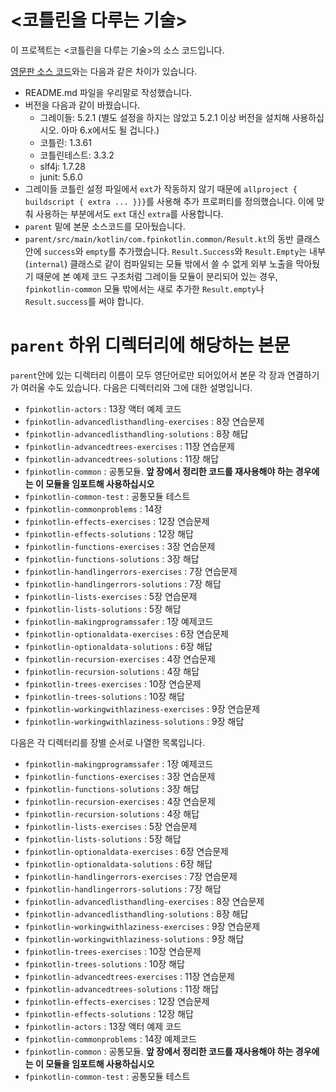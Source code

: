 # <코틀린을 다루는 기술> 

이 프로젝트는 <코틀린을 다루는 기술>의 소스 코드입니다.

[영문판 소스 코드](https://github.com/pysaumont/fpinkotlin)와는 다음과 같은 차이가 있습니다.

- README.md 파일을 우리말로 작성했습니다.
- 버전을 다음과 같이 바꿨습니다.
     - 그레이들: 5.2.1 (별도 설정을 하지는 않았고 5.2.1 이상 버전을 설치해 사용하십시오. 아마 6.x에서도 될 겁니다.)
     - 코틀린: 1.3.61
     - 코틀린테스트: 3.3.2
     - slf4j: 1.7.28
     - junit: 5.6.0
- 그레이들 코틀린 설정 파일에서 `ext`가 작동하지 않기 때문에 `allproject { buildscript { extra ... }}}`를 사용해 추가 
프로퍼티를 정의했습니다. 이에 맞춰 사용하는 부분에서도 `ext` 대신 `extra`를 사용합니다.
- `parent` 밑에 본문 소스코드를 모아뒀습니다.
- `parent/src/main/kotlin/com.fpinkotlin.common/Result.kt`의 동반 클래스 안에 `success`와 `empty`를 추가했습니다. 
`Result.Success`와 `Result.Empty`는 내부(`internal`) 클래스로 같이 컴파일되는 모듈 밖에서 쓸 수 없게 외부 노출을 막아뒀기 때문에
본 예제 코드 구조처럼 그레이들 모듈이 분리되어 있는 경우, `fpinkotlin-common` 모듈 밖에서는 새로 추가한 `Result.empty`나 `Result.success`를 써야 합니다.

# `parent` 하위 디렉터리에 해당하는 본문

`parent`안에 있는 디렉터리 이름이 모두 영단어로만 되어있어서 본문 각 장과 연결하기가 여러울 수도 있습니다. 다음은 디렉터리와 그에 대한 설명입니다.

- `fpinkotlin-actors` : 13장 액터 예제 코드
- `fpinkotlin-advancedlisthandling-exercises` : 8장 연습문제
- `fpinkotlin-advancedlisthandling-solutions` : 8장 해답
- `fpinkotlin-advancedtrees-exercises` : 11장 연습문제
- `fpinkotlin-advancedtrees-solutions` : 11장 해답
- `fpinkotlin-common` : 공통모듈. **앞 장에서 정리한 코드를 재사용해야 하는 경우에는 이 모듈을 임포트해 사용하십시오**
- `fpinkotlin-common-test` : 공통모듈 테스트
- `fpinkotlin-commonproblems` : 14장
- `fpinkotlin-effects-exercises` : 12장 연습문제
- `fpinkotlin-effects-solutions` : 12장 해답
- `fpinkotlin-functions-exercises` : 3장 연습문제
- `fpinkotlin-functions-solutions` : 3장 해답
- `fpinkotlin-handlingerrors-exercises` : 7장 연습문제
- `fpinkotlin-handlingerrors-solutions` : 7장 해답
- `fpinkotlin-lists-exercises` : 5장 연습문제
- `fpinkotlin-lists-solutions` : 5장 해답
- `fpinkotlin-makingprogramssafer` : 1장 예제코드
- `fpinkotlin-optionaldata-exercises` : 6장 연습문제
- `fpinkotlin-optionaldata-solutions` : 6장 해답 
- `fpinkotlin-recursion-exercises` : 4장 연습문제
- `fpinkotlin-recursion-solutions` : 4장 해답
- `fpinkotlin-trees-exercises` : 10장 연습문제
- `fpinkotlin-trees-solutions` : 10장 해답
- `fpinkotlin-workingwithlaziness-exercises` : 9장 연습문제
- `fpinkotlin-workingwithlaziness-solutions` : 9장 해답 

다음은 각 디렉터리를 장별 순서로 나열한 목록입니다. 

- `fpinkotlin-makingprogramssafer` : 1장 예제코드
- `fpinkotlin-functions-exercises` : 3장 연습문제
- `fpinkotlin-functions-solutions` : 3장 해답
- `fpinkotlin-recursion-exercises` : 4장 연습문제
- `fpinkotlin-recursion-solutions` : 4장 해답
- `fpinkotlin-lists-exercises` : 5장 연습문제
- `fpinkotlin-lists-solutions` : 5장 해답
- `fpinkotlin-optionaldata-exercises` : 6장 연습문제
- `fpinkotlin-optionaldata-solutions` : 6장 해답 
- `fpinkotlin-handlingerrors-exercises` : 7장 연습문제
- `fpinkotlin-handlingerrors-solutions` : 7장 해답
- `fpinkotlin-advancedlisthandling-exercises` : 8장 연습문제
- `fpinkotlin-advancedlisthandling-solutions` : 8장 해답
- `fpinkotlin-workingwithlaziness-exercises` : 9장 연습문제
- `fpinkotlin-workingwithlaziness-solutions` : 9장 해답 
- `fpinkotlin-trees-exercises` : 10장 연습문제
- `fpinkotlin-trees-solutions` : 10장 해답
- `fpinkotlin-advancedtrees-exercises` : 11장 연습문제
- `fpinkotlin-advancedtrees-solutions` : 11장 해답
- `fpinkotlin-effects-exercises` : 12장 연습문제
- `fpinkotlin-effects-solutions` : 12장 해답
- `fpinkotlin-actors` : 13장 액터 예제 코드
- `fpinkotlin-commonproblems` : 14장 예제코드
- `fpinkotlin-common` : 공통모듈. **앞 장에서 정리한 코드를 재사용해야 하는 경우에는 이 모듈을 임포트해 사용하십시오**
- `fpinkotlin-common-test` : 공통모듈 테스트



